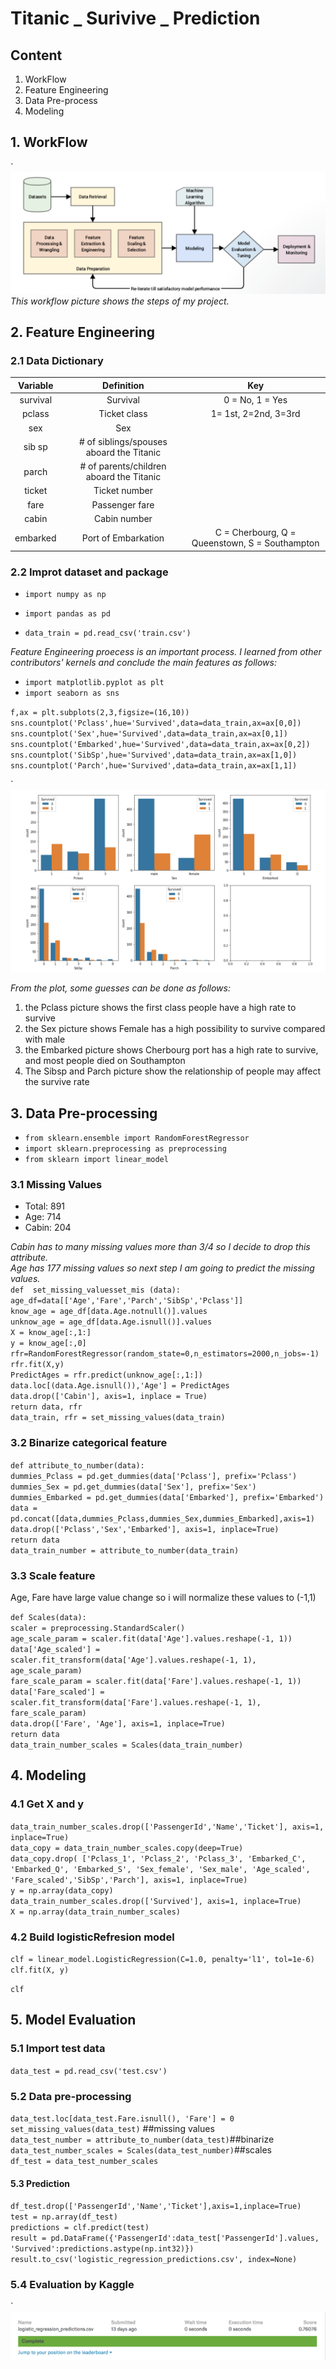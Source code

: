 # Titanic _ Surivive _ Prediction
## Content
1. WorkFlow
2. Feature Engineering
3. Data Pre-process
4. Modeling

## 1. WorkFlow
`![Alt Image Test](README_Pics/workflow.png "Workflow")
_This workflow picture shows the steps of my project._
## 2. Feature Engineering 
### 2.1 Data Dictionary

|Variable|Definition|Key|
|:------:|:--------:|:-:|
|survival|Survival|0 = No, 1 = Yes|
|pclass|Ticket class| 1= 1st, 2=2nd, 3=3rd|
|sex|Sex||
|sib sp|# of siblings/spouses aboard the Titanic|
|parch|# of parents/children aboard the Titanic|
|ticket|Ticket number||
|fare|Passenger fare||
|cabin|Cabin number||
|embarked|Port of Embarkation|C = Cherbourg, Q = Queenstown, S = Southampton||

### 2.2 Improt dataset and package
 * `import numpy as np`  
 * `import pandas as pd`  
 
 * `data_train = pd.read_csv('train.csv')`  

_Feature Engineering proecess is an important process.  I learned from other contributors' kernels and conclude the main features as follows:_

* `import matplotlib.pyplot as plt`
* `import seaborn as sns`

`f,ax = plt.subplots(2,3,figsize=(16,10))`
`sns.countplot('Pclass',hue='Survived',data=data_train,ax=ax[0,0])`
`sns.countplot('Sex',hue='Survived',data=data_train,ax=ax[0,1])`
`sns.countplot('Embarked',hue='Survived',data=data_train,ax=ax[0,2])`
`sns.countplot('SibSp',hue='Survived',data=data_train,ax=ax[1,0])`
`sns.countplot('Parch',hue='Survived',data=data_train,ax=ax[1,1])`

`![Alt Image Test](README_Pics/feature_engineering.png "feature engineering")

_From the plot, some guesses can be done as follows:_  
1. the Pclass picture shows the first class people have a high rate to survive  
2. the Sex picture shows Female has a high possibility to survive compared with male  
3. the Embarked picture shows Cherbourg port has a high rate to survive, and most people died on Southampton  
4. The Sibsp and Parch picture show the relationship of people may affect the survive rate
## 3. Data Pre-processing
* `from sklearn.ensemble import RandomForestRegressor`
* `import sklearn.preprocessing as preprocessing`
* `from sklearn import linear_model`
  
### 3.1 Missing Values
* Total: 891
* Age: 714 
* Cabin: 204  

_Cabin has to many missing values more than 3/4 so I decide to drop this attribute._  
_Age has 177 missing values so next step I am going to predict the missing values._  
`def  set_missing_valuesset_mis (data):`  
  `age_df=data[['Age','Fare','Parch','SibSp','Pclass']]`    
  `know_age = age_df[data.Age.notnull()].values`  
  `unknow_age = age_df[data.Age.isnull()].values`  
  `X = know_age[:,1:]`    
  `y = know_age[:,0]`  
  `rfr=RandomForestRegressor(random_state=0,n_estimators=2000,n_jobs=-1)`  
  `rfr.fit(X,y)`  
  `PredictAges = rfr.predict(unknow_age[:,1:])`  
  `data.loc[(data.Age.isnull()),'Age'] = PredictAges`  
  `data.drop(['Cabin'], axis=1, inplace = True)`  
  `return data, rfr`  
`data_train, rfr = set_missing_values(data_train)`  
### 3.2 Binarize categorical feature
`def attribute_to_number(data):`  
`dummies_Pclass = pd.get_dummies(data['Pclass'], prefix='Pclass')`  
`dummies_Sex = pd.get_dummies(data['Sex'], prefix='Sex')`  
`dummies_Embarked = pd.get_dummies(data['Embarked'], prefix='Embarked')`  
`data = pd.concat([data,dummies_Pclass,dummies_Sex,dummies_Embarked],axis=1)`  
`data.drop(['Pclass','Sex','Embarked'], axis=1, inplace=True)`  
`return data`  
`data_train_number = attribute_to_number(data_train)`
### 3.3 Scale feature
Age, Fare have large value change so i will normalize these values to (-1,1)  

`def Scales(data):`    
`scaler = preprocessing.StandardScaler()`    
`age_scale_param = scaler.fit(data['Age'].values.reshape(-1, 1))`  
`data['Age_scaled'] = scaler.fit_transform(data['Age'].values.reshape(-1, 1), age_scale_param)`  
`fare_scale_param = scaler.fit(data['Fare'].values.reshape(-1, 1))`  
`data['Fare_scaled'] = scaler.fit_transform(data['Fare'].values.reshape(-1, 1), fare_scale_param)`  
`data.drop(['Fare', 'Age'], axis=1, inplace=True)`  
`return data`  
`data_train_number_scales = Scales(data_train_number)`  
## 4. Modeling
### 4.1 Get X and y
`data_train_number_scales.drop(['PassengerId','Name','Ticket'], axis=1, inplace=True)`  
`data_copy = data_train_number_scales.copy(deep=True)`    
`data_copy.drop(
        ['Pclass_1', 'Pclass_2', 'Pclass_3', 'Embarked_C', 'Embarked_Q', 'Embarked_S', 'Sex_female', 'Sex_male',
         'Age_scaled', 'Fare_scaled','SibSp','Parch'], axis=1, inplace=True)`  
`y = np.array(data_copy)`  
`data_train_number_scales.drop(['Survived'], axis=1, inplace=True)`  
`X = np.array(data_train_number_scales) `  
### 4.2 Build logisticRefresion model
`clf = linear_model.LogisticRegression(C=1.0, penalty='l1', tol=1e-6)`  
`clf.fit(X, y)`     

`clf`
## 5. Model Evaluation
### 5.1 Import test data
`data_test = pd.read_csv('test.csv')`  
### 5.2 Data pre-processing 
`data_test.loc[data_test.Fare.isnull(), 'Fare'] = 0`  
`set_missing_values(data_test)` ##missing values  
`data_test_number = attribute_to_number(data_test)`##binarize  
`data_test_number_scales = Scales(data_test_number)`##scales   
`df_test = data_test_number_scales`  
#### 5.3 Prediction 
`df_test.drop(['PassengerId','Name','Ticket'],axis=1,inplace=True)`  
`test = np.array(df_test)`  
`predictions = clf.predict(test)`  
`result = pd.DataFrame({'PassengerId':data_test['PassengerId'].values, 'Survived':predictions.astype(np.int32)})`  
`result.to_csv('logistic_regression_predictions.csv', index=None)`  
### 5.4 Evaluation by Kaggle
`![Alt Image Test](README_Pics/kaggle_scores.png "Kaggle_scores")
